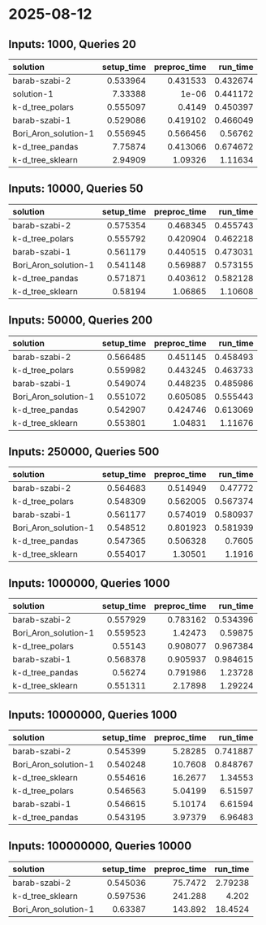 # 2025-08-12

## Inputs: 1000, Queries 20

| solution             |   setup_time |   preproc_time |   run_time |
|:---------------------|-------------:|---------------:|-----------:|
| barab-szabi-2        |     0.533964 |       0.431533 |   0.432674 |
| solution-1           |     7.33388  |       1e-06    |   0.441172 |
| k-d_tree_polars      |     0.555097 |       0.4149   |   0.450397 |
| barab-szabi-1        |     0.529086 |       0.419102 |   0.466049 |
| Bori_Aron_solution-1 |     0.556945 |       0.566456 |   0.56762  |
| k-d_tree_pandas      |     7.75874  |       0.413066 |   0.674672 |
| k-d_tree_sklearn     |     2.94909  |       1.09326  |   1.11634  |

## Inputs: 10000, Queries 50

| solution             |   setup_time |   preproc_time |   run_time |
|:---------------------|-------------:|---------------:|-----------:|
| barab-szabi-2        |     0.575354 |       0.468345 |   0.455743 |
| k-d_tree_polars      |     0.555792 |       0.420904 |   0.462218 |
| barab-szabi-1        |     0.561179 |       0.440515 |   0.473031 |
| Bori_Aron_solution-1 |     0.541148 |       0.569887 |   0.573155 |
| k-d_tree_pandas      |     0.571871 |       0.403612 |   0.582128 |
| k-d_tree_sklearn     |     0.58194  |       1.06865  |   1.10608  |

## Inputs: 50000, Queries 200

| solution             |   setup_time |   preproc_time |   run_time |
|:---------------------|-------------:|---------------:|-----------:|
| barab-szabi-2        |     0.566485 |       0.451145 |   0.458493 |
| k-d_tree_polars      |     0.559982 |       0.443245 |   0.463733 |
| barab-szabi-1        |     0.549074 |       0.448235 |   0.485986 |
| Bori_Aron_solution-1 |     0.551072 |       0.605085 |   0.555443 |
| k-d_tree_pandas      |     0.542907 |       0.424746 |   0.613069 |
| k-d_tree_sklearn     |     0.553801 |       1.04831  |   1.11676  |

## Inputs: 250000, Queries 500

| solution             |   setup_time |   preproc_time |   run_time |
|:---------------------|-------------:|---------------:|-----------:|
| barab-szabi-2        |     0.564683 |       0.514949 |   0.47772  |
| k-d_tree_polars      |     0.548309 |       0.562005 |   0.567374 |
| barab-szabi-1        |     0.561177 |       0.574019 |   0.580937 |
| Bori_Aron_solution-1 |     0.548512 |       0.801923 |   0.581939 |
| k-d_tree_pandas      |     0.547365 |       0.506328 |   0.7605   |
| k-d_tree_sklearn     |     0.554017 |       1.30501  |   1.1916   |

## Inputs: 1000000, Queries 1000

| solution             |   setup_time |   preproc_time |   run_time |
|:---------------------|-------------:|---------------:|-----------:|
| barab-szabi-2        |     0.557929 |       0.783162 |   0.534396 |
| Bori_Aron_solution-1 |     0.559523 |       1.42473  |   0.59875  |
| k-d_tree_polars      |     0.55143  |       0.908077 |   0.967384 |
| barab-szabi-1        |     0.568378 |       0.905937 |   0.984615 |
| k-d_tree_pandas      |     0.56274  |       0.791986 |   1.23728  |
| k-d_tree_sklearn     |     0.551311 |       2.17898  |   1.29224  |

## Inputs: 10000000, Queries 1000

| solution             |   setup_time |   preproc_time |   run_time |
|:---------------------|-------------:|---------------:|-----------:|
| barab-szabi-2        |     0.545399 |        5.28285 |   0.741887 |
| Bori_Aron_solution-1 |     0.540248 |       10.7608  |   0.848767 |
| k-d_tree_sklearn     |     0.554616 |       16.2677  |   1.34553  |
| k-d_tree_polars      |     0.546563 |        5.04199 |   6.51597  |
| barab-szabi-1        |     0.546615 |        5.10174 |   6.61594  |
| k-d_tree_pandas      |     0.543195 |        3.97379 |   6.96483  |

## Inputs: 100000000, Queries 10000

| solution             |   setup_time |   preproc_time |   run_time |
|:---------------------|-------------:|---------------:|-----------:|
| barab-szabi-2        |     0.545036 |        75.7472 |    2.79238 |
| k-d_tree_sklearn     |     0.597536 |       241.288  |    4.202   |
| Bori_Aron_solution-1 |     0.63387  |       143.892  |   18.4524  |